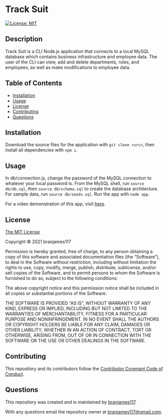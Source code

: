# Track Suit

[![License: MIT](https://img.shields.io/badge/License-MIT-yellow.svg)](https://opensource.org/licenses/MIT)

## Description

Track Suit is a CLI Node.js application that connects to a local MySQL database which contains business infrastructure and employee data. The user of the CLI can view, add and delete departments, roles, and employees, as well as make modifications to employee data.

## Table of Contents

- [Installation](#installation)
- [Usage](#usage)
- [License](#license)
- [Contributing](#contributing)
- [Questions](#questions)

## Installation

Download the source files for the application with `git clone <src>`, then install all dependencies with `npm i`.

## Usage

In db/connection.js, change the password of the MySQL connection to whatever your local password is. From the MySQL shell, run `source db/db.sql`, then `source db/schema.sql` to create the database architecture. For sample data, run `source db/seeds.sql`. Run the app with `node app`.

For a video demonstration of this app, visit [here](https://watch.screencastify.com/v/6unqrXmYshJEoGBj01gd).

## License

[The MIT License](https://mit-license.org/)

Copyright © 2021 branjames117

Permission is hereby granted, free of charge, to any person obtaining a copy of this software and associated documentation files (the “Software”), to deal in the Software without restriction, including without limitation the rights to use, copy, modify, merge, publish, distribute, sublicense, and/or sell copies of the Software, and to permit persons to whom the Software is furnished to do so, subject to the following conditions:

The above copyright notice and this permission notice shall be included in all copies or substantial portions of the Software.

THE SOFTWARE IS PROVIDED “AS IS”, WITHOUT WARRANTY OF ANY KIND, EXPRESS OR IMPLIED, INCLUDING BUT NOT LIMITED TO THE WARRANTIES OF MERCHANTABILITY, FITNESS FOR A PARTICULAR PURPOSE AND NONINFRINGEMENT. IN NO EVENT SHALL THE AUTHORS OR COPYRIGHT HOLDERS BE LIABLE FOR ANY CLAIM, DAMAGES OR OTHER LIABILITY, WHETHER IN AN ACTION OF CONTRACT, TORT OR OTHERWISE, ARISING FROM, OUT OF OR IN CONNECTION WITH THE SOFTWARE OR THE USE OR OTHER DEALINGS IN THE SOFTWARE.

## Contributing

This repository and its contributors follow the [Contributor Covenant Code of Conduct](https://www.contributor-covenant.org/version/2/1/code_of_conduct/code_of_conduct.md).

## Questions

This repository was created and is maintained by [branjames117](https://github.com/branjames117).

With any questions email the repository owner at [branjames117@gmail.com](mailto:branjames117@gmail.com).
